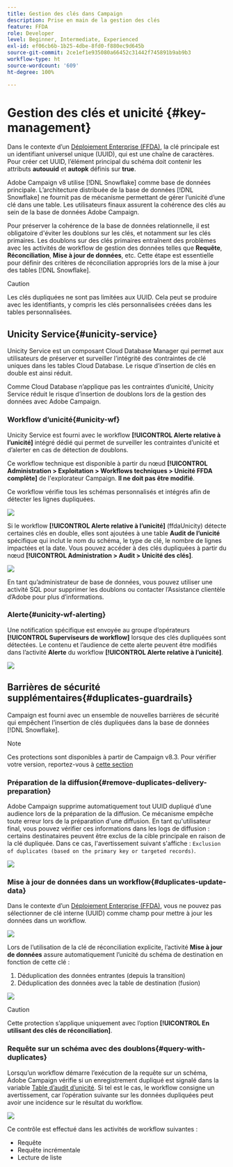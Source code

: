 ```yaml
---
title: Gestion des clés dans Campaign
description: Prise en main de la gestion des clés
feature: FFDA
role: Developer
level: Beginner, Intermediate, Experienced
exl-id: ef06cb6b-1b25-4dbe-8fd0-f880ec9d645b
source-git-commit: 2ce1ef1e935080a66452c31442f745891b9ab9b3
workflow-type: ht
source-wordcount: '609'
ht-degree: 100%

---
```


# Gestion des clés et unicité {#key-management}

Dans le contexte d’un [Déploiement Enterprise (FFDA)](enterprise-deployment.md), la clé principale est un identifiant universel unique (UUID), qui est une chaîne de caractères. Pour créer cet UUID, l’élément principal du schéma doit contenir les attributs **autouuid** et **autopk** définis sur **true**.

Adobe Campaign v8 utilise [!DNL Snowflake] comme base de données principale. L’architecture distribuée de la base de données [!DNL Snowflake] ne fournit pas de mécanisme permettant de gérer l’unicité d’une clé dans une table. Les utilisateurs finaux assurent la cohérence des clés au sein de la base de données Adobe Campaign.

Pour préserver la cohérence de la base de données relationnelle, il est obligatoire d&#39;éviter les doublons sur les clés, et notamment sur les clés primaires. Les doublons sur des clés primaires entraînent des problèmes avec les activités de workflow de gestion des données telles que **Requête**, **Réconciliation**, **Mise à jour de données**, etc. Cette étape est essentielle pour définir des critères de réconciliation appropriés lors de la mise à jour des tables [!DNL Snowflake].


>[!CAUTION]
>
>Les clés dupliquées ne sont pas limitées aux UUID. Cela peut se produire avec les identifiants, y compris les clés personnalisées créées dans les tables personnalisées.


## Unicity Service{#unicity-service}

Unicity Service est un composant Cloud Database Manager qui permet aux utilisateurs de préserver et surveiller l’intégrité des contraintes de clé uniques dans les tables Cloud Database. Le risque d’insertion de clés en double est ainsi réduit.

Comme Cloud Database n’applique pas les contraintes d’unicité, Unicity Service réduit le risque d’insertion de doublons lors de la gestion des données avec Adobe Campaign.

### Workflow d’unicité{#unicity-wf}

Unicity Service est fourni avec le workflow **[!UICONTROL Alerte relative à l’unicité]** intégré dédié qui permet de surveiller les contraintes d’unicité et d’alerter en cas de détection de doublons.

Ce workflow technique est disponible à partir du nœud **[!UICONTROL Administration > Exploitation > Workflows techniques > Unicité FFDA complète]** de l&#39;explorateur Campaign. **Il ne doit pas être modifié**.

Ce workflow vérifie tous les schémas personnalisés et intégrés afin de détecter les lignes dupliquées.

![](assets/unicity-alerting-wf.png)

Si le workflow **[!UICONTROL Alerte relative à l’unicité]** (ffdaUnicity) détecte certaines clés en double, elles sont ajoutées à une table **Audit de l’unicité** spécifique qui inclut le nom du schéma, le type de clé, le nombre de lignes impactées et la date. Vous pouvez accéder à des clés dupliquées à partir du nœud **[!UICONTROL Administration > Audit > Unicité des clés]**.

![](assets/unicity-table.png)

En tant qu’administrateur de base de données, vous pouvez utiliser une activité SQL pour supprimer les doublons ou contacter l’Assistance clientèle d’Adobe pour plus d’informations.

### Alerte{#unicity-wf-alerting}

Une notification spécifique est envoyée au groupe d’opérateurs **[!UICONTROL Superviseurs de workflow]** lorsque des clés dupliquées sont détectées. Le contenu et l’audience de cette alerte peuvent être modifiés dans l’activité **Alerte** du workflow **[!UICONTROL Alerte relative à l’unicité]**.

![](assets/wf-alert-activity.png)


## Barrières de sécurité supplémentaires{#duplicates-guardrails}

Campaign est fourni avec un ensemble de nouvelles barrières de sécurité qui empêchent l’insertion de clés dupliquées dans la base de données [!DNL Snowflake].

>[!NOTE]
>
>Ces protections sont disponibles à partir de Campaign v8.3. Pour vérifier votre version, reportez-vous à [cette section](../start/compatibility-matrix.md#how-to-check-your-campaign-version-and-buildversion)

### Préparation de la diffusion{#remove-duplicates-delivery-preparation}

Adobe Campaign supprime automatiquement tout UUID dupliqué d’une audience lors de la préparation de la diffusion. Ce mécanisme empêche toute erreur lors de la préparation d&#39;une diffusion. En tant qu&#39;utilisateur final, vous pouvez vérifier ces informations dans les logs de diffusion : certains destinataires peuvent être exclus de la cible principale en raison de la clé dupliquée. Dans ce cas, l&#39;avertissement suivant s&#39;affiche : `Exclusion of duplicates (based on the primary key or targeted records)`.

![](assets/exclusion-duplicates-log.png)

### Mise à jour de données dans un workflow{#duplicates-update-data}

Dans le contexte d’un [Déploiement Enterprise (FFDA)](enterprise-deployment.md), vous ne pouvez pas sélectionner de clé interne (UUID) comme champ pour mettre à jour les données dans un workflow.

![](assets/update-data-no-internal-key.png)

Lors de l’utilisation de la clé de réconciliation explicite, l’activité **Mise à jour de données** assure automatiquement l’unicité du schéma de destination en fonction de cette clé :

1. Déduplication des données entrantes (depuis la transition)
1. Déduplication des données avec la table de destination (fusion)


![](assets/update-data-deduplicate.png)

>[!CAUTION]
>
>Cette protection s’applique uniquement avec l’option **[!UICONTROL En utilisant des clés de réconciliation]**.


### Requête sur un schéma avec des doublons{#query-with-duplicates}

Lorsqu’un workflow démarre l’exécution de la requête sur un schéma, Adobe Campaign vérifie si un enregistrement dupliqué est signalé dans la variable [Table d’audit d’unicité](#unicity-wf). Si tel est le cas, le workflow consigne un avertissement, car l’opération suivante sur les données dupliquées peut avoir une incidence sur le résultat du workflow.

![](assets/query-with-duplicates.png)

Ce contrôle est effectué dans les activités de workflow suivantes :

* Requête
* Requête incrémentale
* Lecture de liste